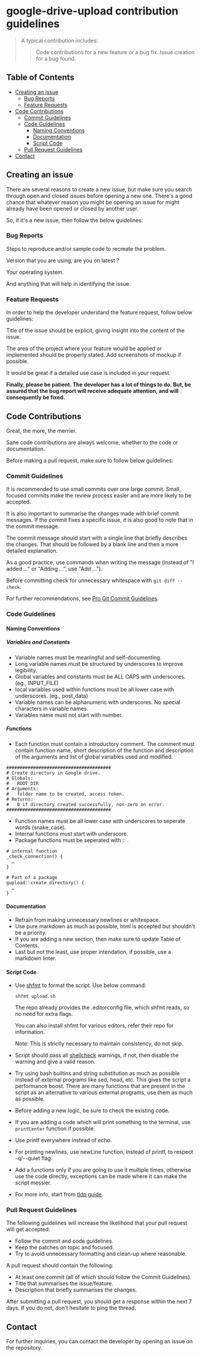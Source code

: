 # google-drive-upload contribution guidelines

> A typical contribution includes:
>
> > Code contributions for a new feature or a bug fix.
> > Issue creation for a bug found.

## Table of Contents

- [Creating an issue](#creating-an-issue)
  - [Bug Reports](#bug-reports)
  - [Feature Requests](#feature-requests)
- [Code Contributions](#code-contributions)
  - [Commit Guidelines](#commit-guidelines)
  - [Code Guidelines](#code-guidelines)
    - [Naming Conventions](#naming-conventions)
    - [Documentation](#documentation)
    - [Script Code](#script-code)
  - [Pull Request Guidelines](#pull-request-guidelines)
- [Contact](#contact)

## Creating an issue

There are several reasons to create a new issue, but make sure you search through open and closed issues before opening a new one. There's a good chance that whatever reason you might be opening an issue for might already have been opened or closed by another user.

So, if it's a new issue, then follow the below guidelines:

### Bug Reports

Steps to reproduce and/or sample code to recreate the problem.

Version that you are using, are you on latest ?

Your operating system.

And anything that will help in identifying the issue.

### Feature Requests

In order to help the developer understand the feature request, follow below guidelines:

Title of the issue should be explicit, giving insight into the content of the issue.

The area of the project where your feature would be applied or implemented should be properly stated. Add screenshots of mockup if possible.

It would be great if a detailed use case is included in your request.

**Finally, please be patient. The developer has a lot of things to do. But, be assured that the bug report will receive adequate attention, and will consequently be fixed.**

## Code Contributions

Great, the more, the merrier.

Sane code contributions are always welcome, whether to the code or documentation.

Before making a pull request, make sure to follow below guidelines:

### Commit Guidelines

It is recommended to use small commits over one large commit. Small, focused commits make the review process easier and are more likely to be accepted.

It is also important to summarise the changes made with brief commit messages. If the commit fixes a specific issue, it is also good to note that in the commit message.

The commit message should start with a single line that briefly describes the changes. That should be followed by a blank line and then a more detailed explanation.

As a good practice, use commands when writing the message (instead of "I added ..." or "Adding ...", use "Add ...").

Before committing check for unnecessary whitespace with `git diff --check`.

For further recommendations, see [Pro Git Commit Guidelines](https://git-scm.com/book/en/v2/Distributed-Git-Contributing-to-a-Project#Commit-Guidelines).

### Code Guidelines

#### Naming Conventions

##### Variables and Constants

- Variable names must be meaningful and self-documenting.
- Long variable names must be structured by underscores to improve legibility.
- Global variables and constants must be ALL CAPS with underscores. (eg., INPUT_FILE)
- local variables used within functions must be all lower case with underscores. (eg., post_data)
- Variable names can be alphanumeric with underscores. No special characters in variable names.
- Variables name must not start with number. 

##### Functions

- Each function must contain a introductory comment. The comment must contain function name, short description of the function and description of the arguments and list of global variables used and modified.

```shell
#######################################
# Create directory in Google drive.
# Globals:
#   ROOT_DIR
# Arguments:
#   folder name to be created, access token.
# Returns:
#   0 if directory created successfully, non-zero on error.
#######################################
```
- Function names must be all lower case with underscores to seperate words (snake_case).
- Internal functions must start with underscore.
- Package functions must be seperated with :: .

```shell
# internal function
_check_connection() {
  …
}

# Part of a package
gupload::create_directory() {
  …
}
```

#### Documentation

- Refrain from making unnecessary newlines or whitespace.
- Use pure markdown as much as possible, html is accepted but shouldn't be a priority.
- If you are adding a new section, then make sure to update Table of Contents.
- Last but not the least, use proper intendation, if possible, use a markdown linter.

#### Script Code

-   Use [shfmt](https://github.com/mvdan/sh) to format the script. Use below command:

    ```shell
    shfmt upload.sh
    ```

    The repo already provides the .editorconfig file, which shfmt reads, so no need for extra flags.

    You can also install shfmt for various editors, refer their repo for information.

    Note: This is strictly necessary to maintain consistency, do not skip.

-   Script should pass all [shellcheck](https://www.shellcheck.net/) warnings, if not, then disable the warning and give a valid reason.
-   Try using bash builtins and string substitution as much as possible instead of external programs like sed, head, etc. This gives the script a performance boost. There are many functions that are present in the script as an alternative to various external programs, use them as much as possible.
-   Before adding a new logic, be sure to check the existing code.
-   If you are adding a code which will print something to the terminal, use `printCenter` function if possible.
-   Use printf everywhere instead of echo.
-   For printing newlines, use newLine function, instead of printf, to respect -q/--quiet flag.
-   Add a functions only if you are going to use it multiple times, otherwise use the code directly, exceptions can be made where it can make the script messier.
-   For more info, start from [tldp guide](https://www.tldp.org/LDP/Bash-Beginners-Guide/html/chap_01.html).

### Pull Request Guidelines

The following guidelines will increase the likelihood that your pull request will get accepted:

- Follow the commit and code guidelines.
- Keep the patches on topic and focused.
- Try to avoid unnecessary formatting and clean-up where reasonable.

A pull request should contain the following:

- At least one commit (all of which should follow the Commit Guidelines).
- Title that summarises the issue/feature.
- Description that briefly summarises the changes.

After submitting a pull request, you should get a response within the next 7 days. If you do not, don't hesitate to ping the thread.

## Contact

For further inquiries, you can contact the developer by opening an issue on the repository.
